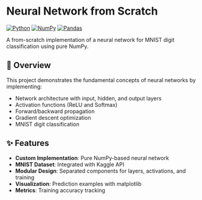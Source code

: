 # Neural Network from Scratch

[![Python](https://img.shields.io/badge/Python-3.8%2B-blue)](https://www.python.org/)
[![NumPy](https://img.shields.io/badge/NumPy-1.21.6-blue)](https://numpy.org/)
[![Pandas](https://img.shields.io/badge/Pandas-1.3.5-blue)](https://pandas.pydata.org/)

A from-scratch implementation of a neural network for MNIST digit classification using pure NumPy.


## 📝 Overview

This project demonstrates the fundamental concepts of neural networks by implementing:
- Network architecture with input, hidden, and output layers
- Activation functions (ReLU and Softmax)
- Forward/backward propagation
- Gradient descent optimization
- MNIST digit classification

## ✨ Features

- **Custom Implementation**: Pure NumPy-based neural network
- **MNIST Dataset**: Integrated with Kaggle API
- **Modular Design**: Separated components for layers, activations, and training
- **Visualization**: Prediction examples with matplotlib
- **Metrics**: Training accuracy tracking
